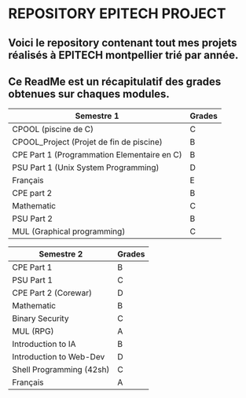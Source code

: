 # REPOSITORY EPITECH PROJECT
## Voici le repository contenant tout mes projets réalisés à EPITECH montpellier trié par année.
## Ce ReadMe est un récapitulatif des grades obtenues sur chaques modules.

| Semestre 1 | Grades |
| ----------- | ----------- |
| CPOOL (piscine de C) | C |
| CPOOL_Project (Projet de fin de piscine) | B |
| CPE Part 1 (Programmation Elementaire en C) | B |
| PSU Part 1 (Unix System Programming) | D |
| Français | E |
| CPE part 2 | B |
| Mathematic | C |
| PSU Part 2 | B |
| MUL (Graphical programming) | C |


| Semestre 2 | Grades |
| ------------ | ------------ |
| CPE Part 1 | B |
| PSU Part 1 | C |
| CPE Part 2 (Corewar) | D |
| Mathematic | B |
| Binary Security | C |
| MUL (RPG) | A |
| Introduction to IA | B |
| Introduction to Web-Dev | D |
| Shell Programming (42sh) | C |
| Français | A |